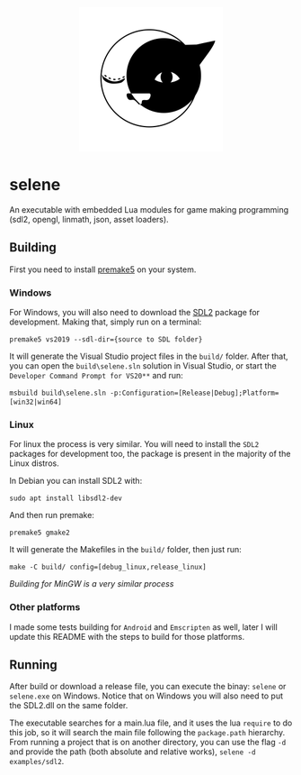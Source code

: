<p align="center">
<img src="selene_icon.svg" width="256" alt="icon"/>
</p>

# selene

An executable with embedded Lua modules for game making programming (sdl2, opengl, linmath, json, asset loaders).

## Building

First you need to install [premake5](https://premake.github.io/) on your system.

### Windows

For Windows, you will also need to download the [SDL2](https://libsdl.org/) package for development. Making that, simply run on a terminal:

```
premake5 vs2019 --sdl-dir={source to SDL folder}
```

It will generate the Visual Studio project files in the `build/` folder. After that, you can open the `build\selene.sln` solution in Visual Studio, or start the `Developer Command Prompt for VS20**` and run:

```
msbuild build\selene.sln -p:Configuration=[Release|Debug];Platform=[win32|win64]
```

### Linux

For linux the process is very similar. You will need to install the `SDL2` packages for development too, the package is present in the majority of the Linux distros.

In Debian you can install SDL2 with:

```
sudo apt install libsdl2-dev
```

And then run premake:

```
premake5 gmake2
```

It will generate the Makefiles in the `build/` folder, then just run:

```
make -C build/ config=[debug_linux,release_linux]
```

*Building for MinGW is a very similar process*

### Other platforms

I made some tests building for `Android` and `Emscripten` as well, later I will update this README with the steps to build for those platforms.

## Running

After build or download a release file, you can execute the binay: `selene` or `selene.exe` on Windows.
Notice that on Windows you will also need to put the SDL2.dll on the same folder.

The executable searches for a main.lua file, and it uses the lua `require` to do this job, so it will search the main file following the `package.path` hierarchy.
From running a project that is on another directory, you can use the flag `-d` and provide the path (both absolute and relative works), `selene -d examples/sdl2`.
